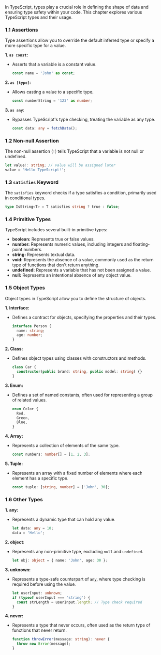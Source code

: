
In TypeScript, types play a crucial role in defining the shape of data and ensuring type safety within your code. This chapter explores various TypeScript types and their usage.

### 1.1 Assertions

Type assertions allow you to override the default inferred type or specify a more specific type for a value.

**1. `as const`:**
- Asserts that a variable is a constant value.
  ```typescript
  const name = 'John' as const;
  ```

**2. `as [type]`:**
- Allows casting a value to a specific type.
  ```typescript
  const numberString = '123' as number;
  ```

**3. `as any`:**
- Bypasses TypeScript's type checking, treating the variable as any type.
  ```typescript
  const data: any = fetchData();
  ```

### 1.2 Non-null Assertion

The non-null assertion (`!`) tells TypeScript that a variable is not null or undefined.

```typescript
let value!: string; // value will be assigned later
value = 'Hello TypeScript!';
```

### 1.3 `satisfies` Keyword

The `satisfies` keyword checks if a type satisfies a condition, primarily used in conditional types.

```typescript
type IsString<T> = T satisfies string ? true : false;
```

### 1.4 Primitive Types

TypeScript includes several built-in primitive types:

- **boolean:** Represents true or false values.
- **number:** Represents numeric values, including integers and floating-point numbers.
- **string:** Represents textual data.
- **void:** Represents the absence of a value, commonly used as the return type of functions that don't return anything.
- **undefined:** Represents a variable that has not been assigned a value.
- **null:** Represents an intentional absence of any object value.

### 1.5 Object Types

Object types in TypeScript allow you to define the structure of objects.

**1. Interface:**
- Defines a contract for objects, specifying the properties and their types.
  ```typescript
  interface Person {
    name: string;
    age: number;
  }
  ```

**2. Class:**
- Defines object types using classes with constructors and methods.
  ```typescript
  class Car {
    constructor(public brand: string, public model: string) {}
  }
  ```

**3. Enum:**
- Defines a set of named constants, often used for representing a group of related values.
  ```typescript
  enum Color {
    Red,
    Green,
    Blue,
  }
  ```

**4. Array:**
- Represents a collection of elements of the same type.
  ```typescript
  const numbers: number[] = [1, 2, 3];
  ```

**5. Tuple:**
- Represents an array with a fixed number of elements where each element has a specific type.
  ```typescript
  const tuple: [string, number] = ['John', 30];
  ```

### 1.6 Other Types

**1. any:**
- Represents a dynamic type that can hold any value.
  ```typescript
  let data: any = 10;
  data = 'Hello';
  ```

**2. object:**
- Represents any non-primitive type, excluding `null` and `undefined`.
  ```typescript
  let obj: object = { name: 'John', age: 30 };
  ```

**3. unknown:**
- Represents a type-safe counterpart of `any`, where type checking is required before using the value.
  ```typescript
  let userInput: unknown;
  if (typeof userInput === 'string') {
    const strLength = userInput.length; // Type check required
  }
  ```

**4. never:**
- Represents a type that never occurs, often used as the return type of functions that never return.
  ```typescript
  function throwError(message: string): never {
    throw new Error(message);
  }
  ```
